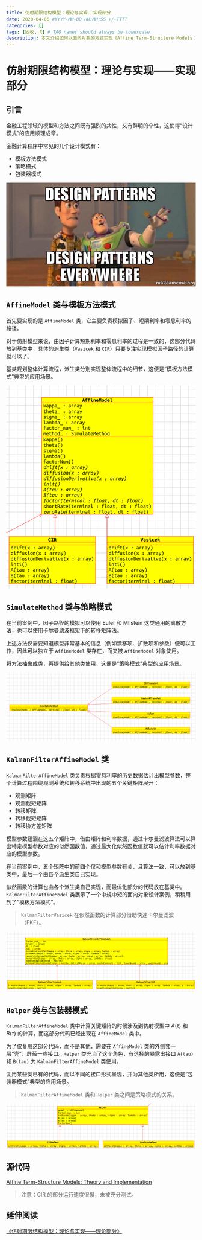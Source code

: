 ```yaml
---
title: 仿射期限结构模型：理论与实现——实现部分
date: 2020-04-06 #YYYY-MM-DD HH:MM:SS +/-TTTT
categories: []
tags: [固收, R] # TAG names should always be lowercase
description: 本文介绍如何以面向对象的方式实现《Affine Term-Structure Models：Theory and Implementation》中的算法，并适当的使用设计模式使代码尽可能的优雅。。
---
```


# 仿射期限结构模型：理论与实现——实现部分

## 引言

金融工程领域的模型和方法之间既有强烈的共性，又有鲜明的个性，这使得“设计模式”的应用顺理成章。

金融计算程序中常见的几个设计模式有：
* 模板方法模式
* 策略模式
* 包装器模式

![](/img/term-structure/1-1.jpg)

## `AffineModel` 类与模板方法模式

首先要实现的是 `AffineModel` 类，它主要负责模拟因子、短期利率和零息利率的路径。

对于仿射模型来说，由因子计算短期利率和零息利率的过程是一致的，这部分代码放到基类中，具体的派生类（`Vasicek` 和 `CIR`）只要专注实现模拟因子路径的计算就可以了。

基类规划整体计算流程，派生类分别实现整体流程中的细节，这便是“模板方法模式”典型的应用场景。

![](/img/term-structure/1-2.png)

## `SimulateMethod` 类与策略模式

在当前案例中，因子路径的模拟可以使用 Euler 和 MIlstein 这类通用的离散方法，也可以使用卡尔曼滤波框架下的转移矩阵法。

上述方法仅需要知道模型非常基本的信息（例如漂移项、扩散项和参数）便可以工作，因此可以独立于 `AffineModel` 类存在，而又被 `AffineModel` 对象使用。

将方法抽象成类，再提供给其他类使用，这便是“策略模式”典型的应用场景。

![](/img/term-structure/1-3.png)

## `KalmanFilterAffineModel` 类

`KalmanFilterAffineModel` 类负责根据零息利率的历史数据估计出模型参数，整个计算过程围绕观测系统和转移系统中出现的五个关键矩阵展开：
* 观测矩阵
* 观测截矩矩阵
* 转移矩阵
* 转移截矩矩阵
* 转移协方差矩阵

模型参数蕴涵在这五个矩阵中，借由矩阵和利率数据，通过卡尔曼滤波算法可以算出特定模型参数对应的似然函数值，通过最大化似然函数值就可以估计利率数据对应的模型参数。

在当前案例中，五个矩阵中的前四个仅和模型参数有关，且算法一致，可以放到基类中，最后一个由各个派生类自己实现。

似然函数的计算也由各个派生类自己实现，而最优化部分的代码放在基类中。`KalmanFilterAffineModel` 类展示了一个中规中矩的面向对象设计案例，稍稍用到了“模板方法模式”。

> `KalmanFilterVasicek` 在似然函数的计算部分借助快速卡尔曼滤波（FKF）。

![](/img/term-structure/1-4.png)

## `Helper` 类与包装器模式

`KalmanFilterAffineModel` 类中计算关键矩阵的时候涉及到仿射模型中 $A(\tau)$ 和 $B(\tau)$ 的计算，而这部分代码已经出现在 `AffineModel` 类中。

为了仅复用这部分代码，而不是其他，需要在 `AffineModel` 类的外侧套一层“壳”，屏蔽一些接口。`Helper` 类充当了这个角色，有选择的暴露出接口 `A(tau)` 和 `B(tau)` 为 `KalmanFilterAffineModel` 类使用。

复用某些类已有的代码，而以不同的接口形式呈现，并为其他类所用，这便是“包装器模式”典型的应用场景。

> `KalmanFilterAffineModel` 类和 `Helper` 类之间是策略模式的关系。

![](/img/term-structure/1-5.png)

## 源代码

[Affine Term-Structure Models: Theory and Implementation
](https://github.com/xuruilong100/ATSMTI)

> 注意：CIR 的部分运行速度很慢，未被充分测试。

## 延伸阅读

[《仿射期限结构模型：理论与实现——理论部分》](https://www.cnblogs.com/xuruilong100/p/12640795.html)
